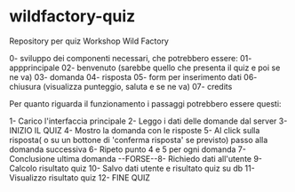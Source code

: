 # wildfactory-quiz
Repository per quiz Workshop Wild Factory

0- sviluppo dei componenti necessari, che potrebbero essere:
    01- appprincipale
    02- benvenuto (sarebbe quello che presenta il quiz e poi se ne va)
    03- domanda
    04- risposta
    05- form per inserimento dati
    06- chiusura (visualizza punteggio, saluta e se ne va)
    07- credits

Per quanto riguarda il funzionamento i passaggi potrebbero essere questi:

1- Carico l'interfaccia principale
2- Leggo i dati delle domande dal server
3- INIZIO IL QUIZ
4- Mostro la domanda con le risposte
5- Al click sulla risposta( o su un bottone di 'conferma risposta' se previsto) passo alla domanda successiva
6- Ripeto punto 4 e 5 per ogni domanda
7- Conclusione ultima domanda
--FORSE--8- Richiedo dati all'utente
9- Calcolo risultato quiz
10- Salvo dati utente e risultato quiz su db
11- Visualizzo risultato quiz
12- FINE QUIZ